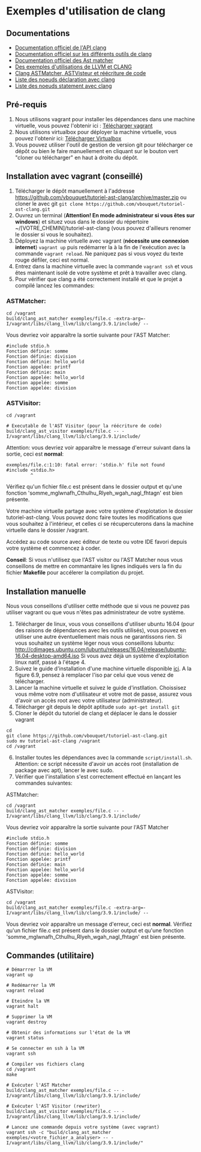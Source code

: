 # Exemples d'utilisation de clang

## Documentations
- [Documentation officiel de l'API clang](https://clang.llvm.org/doxygen/namespaceclang.html#details)
- [Documentation officiel sur les différents outils de clang](https://clang.llvm.org/docs/index.html)
- [Documentation officiel des Ast matcher](http://clang.llvm.org/docs/LibASTMatchersReference.html)
- [Des exemples d'utilisations de LLVM et CLANG](https://github.com/eliben/llvm-clang-samples)
- [Clang ASTMatcher, ASTVisteur et réécriture de code](https://eli.thegreenplace.net/2014/07/29/ast-matchers-and-clang-refactoring-tools)
- [Liste des noeuds déclaration avec clang](https://clang.llvm.org/doxygen/classclang_1_1Decl.html)
- [Liste des noeuds statement avec clang](https://clang.llvm.org/doxygen/classclang_1_1Stmt.html)

## Pré-requis
1. Nous utilisons vagrant pour installer les dépendances dans une machine virtuelle, vous pouvez l'obtenir ici : [Télécharger vagrant](https://www.vagrantup.com/downloads.html)
2. Nous utilisons virtualbox pour déployer la machine virtuelle, vous pouvez l'obtenir ici: [Télécharger Virtualbox](https://www.virtualbox.org/wiki/Downloads)
3. Vous pouvez utiliser l'outil de gestion de version git pour télécharger ce dépôt ou bien le faire manuellement en cliquant sur le bouton vert "cloner ou télécharger" en haut à droite du dépôt.

## Installation avec vagrant (conseillé)
1. Télécharger le dépôt manuellement à l'addresse https://github.com/vbouquet/tutoriel-ast-clang/archive/master.zip ou cloner le avec git ```git clone https://github.com/vbouquet/tutoriel-ast-clang.git```
2. Ouvrez un terminal (**Attention! En mode administrateur si vous êtes sur windows**) et situez vous dans le dossier du répertoire ~/[VOTRE_CHEMIN]/tutoriel-ast-clang (vous pouvez d'ailleurs renomer le dossier si vous le souhaitez).
3. Déployez la machine virtuelle avec vagrant (**nécessite une connexion internet**) ```vagrant up``` puis redémarrer la à la fin de l'exécution avec la commande ```vagrant reload```. Ne paniquez pas si vous voyez du texte rouge défiler, ceci est normal.
4. Entrez dans la machine virtuelle avec la commande ```vagrant ssh``` et vous êtes maintenant isolé de votre système et prêt à travailler avec clang.
5. Pour vérifier que clang a été correctement installé et que le projet a compilé lancez les commandes:

### ASTMatcher:
```
cd /vagrant
build/clang_ast_matcher exemples/file.c -extra-arg=-I/vagrant/libs/clang_llvm/lib/clang/3.9.1/include/ --
```

Vous devriez voir apparaître la sortie suivante pour l'AST Matcher:
```
#include stdio.h
Fonction définie: somme
Fonction définie: division
Fonction définie: hello_world
Fonction appelée: printf
Fonction définie: main
Fonction appelée: hello_world
Fonction appelée: somme
Fonction appelée: division
```

### ASTVisitor:
```
cd /vagrant

# Executable de l'AST Visitor (pour la réécriture de code)
build/clang_ast_visitor exemples/file.c -- -I/vagrant/libs/clang_llvm/lib/clang/3.9.1/include/
```

Attention: vous devriez voir apparaître le message d'erreur suivant dans la sortie, ceci est **normal**:
```
exemples/file.c:1:10: fatal error: 'stdio.h' file not found
#include <stdio.h>
         ^
```
Vérifiez qu'un fichier file.c est présent dans le dossier output et qu'une fonction 'somme_mglwnafh_Cthulhu_Rlyeh_wgah_nagl_fhtagn' est bien présente.

Votre machine virtuelle partage avec votre système d'explotation le dossier tutoriel-ast-clang. Vous pouvez donc faire toutes les modifications que vous souhaitez à l'intérieur, et celles ci se récupercuterons dans la machine virtuelle dans le dossier /vagrant.

Accédez au code source avec éditeur de texte ou votre IDE favori depuis votre système et commencez à coder.

**Conseil**: Si vous n'utilisez que l'AST visitor ou l'AST Matcher nous vous conseillons de mettre en commantaire les lignes indiqués vers la fin du fichier **Makefile** pour accélerer la compilation du projet.

## Installation manuelle

Nous vous conseillons d'utiliser cette méthode que si vous ne pouvez pas utiliser vagrant ou que vous n'êtes pas administrateur de votre système.
1. Télécharger de linux, vous vous conseillons d'utiliser ubuntu 16.04 (pour des raisons de dépendances avec les outils utilisés), vous pouvez en utiliser une autre éventuellement mais nous ne garantissons rien.
Si vous souhaitez un système léger nous vous conseillons lubuntu: http://cdimages.ubuntu.com/lubuntu/releases/16.04/release/lubuntu-16.04-desktop-amd64.iso
Si vous avez déjà un système d'exploitation linux natif, passé à l'étape 4.
2. Suivez le guide d'installation d'une machine virtuelle disponible [ici](https://docs.oracle.com/cd/E26217_01/E35193/html/qs-create-vm.html). A la figure 6.9, pensez à remplacer l'iso par celui que vous venez de télécharger.
3. Lancer la machine virtuelle et suivez le guide d'instllation. Choissisez vous même votre nom d'utilisateur et votre mot de passe, assurez vous d'avoir un accès root avec votre utilisateur (administrateur).
4. Télécharger git depuis le dépôt aptitude ```sudo apt-get install git ```
5. Cloner le dépôt du tutoriel de clang et déplacer le dans le dossier vagrant
```
cd
git clone https://github.com/vbouquet/tutoriel-ast-clang.git
sudo mv tutoriel-ast-clang /vagrant
cd /vagrant
```
6. Installer toutes les dépendances avec la commande ```script/install.sh```. Attention: ce script nécessite d'avoir un accès root (installation de package avec apt), lancer le avec sudo.
7. Vérifier que l'installation s'est correctement effectué en lançant les commandes suivantes:

ASTMatcher:
```
cd /vagrant
build/clang_ast_matcher exemples/file.c -- -I/vagrant/libs/clang_llvm/lib/clang/3.9.1/include/
```

Vous devriez voir apparaître la sortie suivante pour l'AST Matcher
```
#include stdio.h
Fonction définie: somme
Fonction définie: division
Fonction définie: hello_world
Fonction appelée: printf
Fonction définie: main
Fonction appelée: hello_world
Fonction appelée: somme
Fonction appelée: division
```

ASTVisitor:
```
cd /vagrant
build/clang_ast_matcher exemples/file.c -extra-arg=-I/vagrant/libs/clang_llvm/lib/clang/3.9.1/include/ --
```

Vous devriez voir apparaître un message d'erreur, ceci est **normal**. Vérifiez qu'un fichier file.c est présent dans le dossier output et qu'une fonction 'somme_mglwnafh_Cthulhu_Rlyeh_wgah_nagl_fhtagn' est bien présente.

## Commandes (utilitaire)

```
# Démarrrer la VM
vagrant up

# Redémarrer la VM
vagrant reload

# Eteindre la VM
vagrant halt

# Supprimer la VM
vagrant destroy

# Obtenir des informations sur l'état de la VM
vagrant status

# Se connecter en ssh à la VM
vagrant ssh

# Compiler vos fichiers clang
cd /vagrant
make

# Exécuter l'AST Matcher
build/clang_ast_matcher exemples/file.c -- -I/vagrant/libs/clang_llvm/lib/clang/3.9.1/include/

# Exécuter l'AST Visitor (rewriter)
build/clang_ast_visitor exemples/file.c -- -I/vagrant/libs/clang_llvm/lib/clang/3.9.1/include/

# Lancez une commande depuis votre système (avec vagrant)
vagrant ssh -c "build/clang_ast_matcher exemples/<votre_fichier_a_analyser> -- -I/vagrant/libs/clang_llvm/lib/clang/3.9.1/include/"
```
